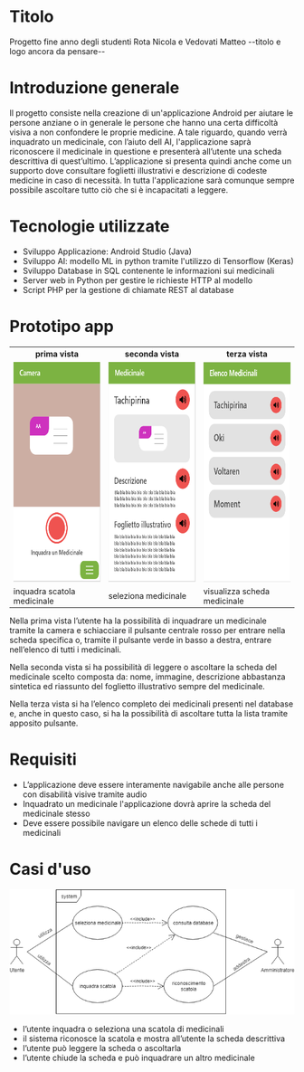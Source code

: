 # Titolo
Progetto fine anno degli studenti Rota Nicola e Vedovati Matteo --titolo e logo ancora da pensare--

# Introduzione generale
Il progetto consiste nella creazione di un'applicazione Android per aiutare le persone anziane o in generale le persone che hanno una certa difficoltà visiva a non confondere le proprie medicine. A tale riguardo, quando verrà inquadrato un medicinale, con l’aiuto dell AI, l'applicazione saprà riconoscere il medicinale in questione e presenterà all’utente una scheda descrittiva di quest’ultimo. L’applicazione si presenta quindi anche come un supporto dove consultare foglietti illustrativi e descrizione di codeste medicine in caso di necessità. In tutta l'applicazione sarà comunque sempre possibile ascoltare tutto ciò che si è incapacitati a leggere.


# Tecnologie utilizzate
- Sviluppo Applicazione: Android Studio (Java)
- Sviluppo AI: modello ML in python tramite l'utilizzo di Tensorflow (Keras)
- Sviluppo Database in SQL contenente le informazioni sui medicinali
- Server web in Python per gestire le richieste HTTP al modello
- Script PHP per la gestione di chiamate REST al database

# Prototipo app
<table style="width:100%">
  <tr>
    <th>prima vista</th>
    <th>seconda vista</th> 
    <th>terza vista</th>
  </tr>
  <tr>
    <td><img src="docs/screenshots/vista1.png" width="217" height="389"></td>
    <td><img src="docs/screenshots/vista2.png" width="217" height="389"></td> 
    <td><img src="docs/screenshots/vista3.png" width="217" height="389"></td>
  </tr>
  <tr>
    <td>inquadra scatola medicinale</td>
    <td>seleziona medicinale</td> 
    <td>visualizza scheda medicinale</td>
  </tr>
</table>

Nella prima vista l’utente ha la possibilità di inquadrare un medicinale tramite la camera e schiacciare il pulsante centrale rosso per entrare nella scheda specifica o, tramite il pulsante verde in basso a destra, entrare nell’elenco di tutti i medicinali.

Nella seconda vista si ha possibilità di leggere o ascoltare la scheda del medicinale scelto composta da: nome, immagine, descrizione abbastanza sintetica ed riassunto del foglietto illustrativo sempre del medicinale.

Nella terza vista si ha l’elenco completo dei medicinali presenti nel database e, anche in questo caso, si ha la possibilità di ascoltare tutta la lista tramite apposito pulsante.

# Requisiti
- L’applicazione deve essere interamente navigabile anche alle persone con disabilità visive tramite audio
- Inquadrato un medicinale l'applicazione dovrà aprire la scheda del medicinale stesso
- Deve essere possibile navigare un elenco delle schede di tutti i medicinali


# Casi d'uso
![alt text](docs/screenshots/casi_d'uso.png)
- l’utente inquadra o seleziona una scatola di medicinali
- il sistema riconosce la scatola e mostra all’utente la scheda descrittiva
- l’utente può leggere la scheda o ascoltarla
- l’utente chiude la scheda e può inquadrare un altro medicinale
